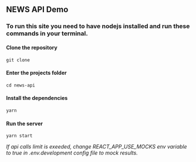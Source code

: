 ## NEWS API Demo

### To run this site you need to have nodejs installed and run these commands in your terminal.

#### Clone the repository

    git clone

#### Enter the projects folder

    cd news-api

#### Install the dependencies

    yarn

#### Run the server

    yarn start

_If api calls limit is exeeded, change REACT_APP_USE_MOCKS env variable to true in .env.development config file to mock results._
